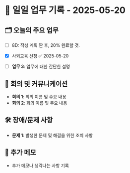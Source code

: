 # 📅 일일 업무 기록 - 2025-05-20

## 🗂 오늘의 주요 업무
- [ ] 8D: 작성 계획 짠 후, 20% 완료할 것.
- [x] 사외교육 신청 ✅ 2025-05-20

- [ ] **업무 3**: 업무에 대한 간단한 설명


## 🔄 회의 및 커뮤니케이션
- **회의 1**: 회의 이름 및 주요 내용
- **회의 2**: 회의 이름 및 주요 내용

## 🛠 장애/문제 사항
- **문제 1**: 발생한 문제 및 해결을 위한 조치 사항


## 📝 추가 메모
- 추가 메모나 생각나는 사항 기록
